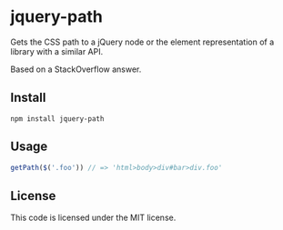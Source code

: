 # jquery-path
Gets the CSS path to a jQuery node or the element representation of a library
with a similar API.

Based on a StackOverflow answer.

## Install
```
npm install jquery-path
```

## Usage
```javascript
getPath($('.foo')) // => 'html>body>div#bar>div.foo'
```

## License
This code is licensed under the MIT license.
